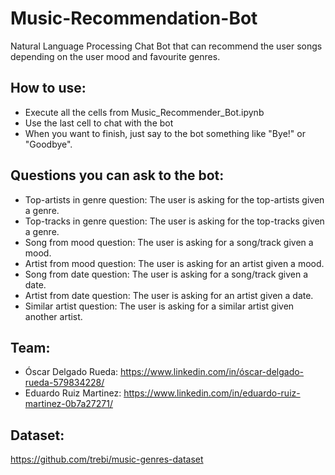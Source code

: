 # Music-Recommendation-Bot
 Natural Language Processing Chat Bot that can recommend the user songs depending on the user mood and favourite genres.

## How to use:
 - Execute all the cells from Music_Recommender_Bot.ipynb
 - Use the last cell to chat with the bot
 - When you want to finish, just say to the bot something like "Bye!" or "Goodbye".

## Questions you can ask to the bot:
 - Top-artists in genre question: The user is asking for the top-artists given a genre.
 - Top-tracks in genre question: The user is asking for the top-tracks given a genre.
 - Song from mood question: The user is asking for a song/track given a mood.
 - Artist from mood question: The user is asking for an artist given a mood.
 - Song from date question: The user is asking for a song/track given a date.
 - Artist from date question: The user is asking for an artist given a date.
 - Similar artist question: The user is asking for a similar artist given another artist.

## Team:
 - Óscar Delgado Rueda: https://www.linkedin.com/in/óscar-delgado-rueda-579834228/
 - Eduardo Ruiz Martinez: https://www.linkedin.com/in/eduardo-ruiz-martinez-0b7a27271/

## Dataset:
 https://github.com/trebi/music-genres-dataset